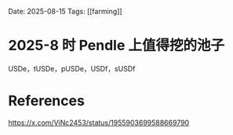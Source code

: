 Date: 2025-08-15
Tags: [[farming]]

# 2025-8 时 Pendle 上值得挖的池子

USDe，tUSDe，pUSDe，USDf，sUSDf

# References
https://x.com/ViNc2453/status/1955903699588669790